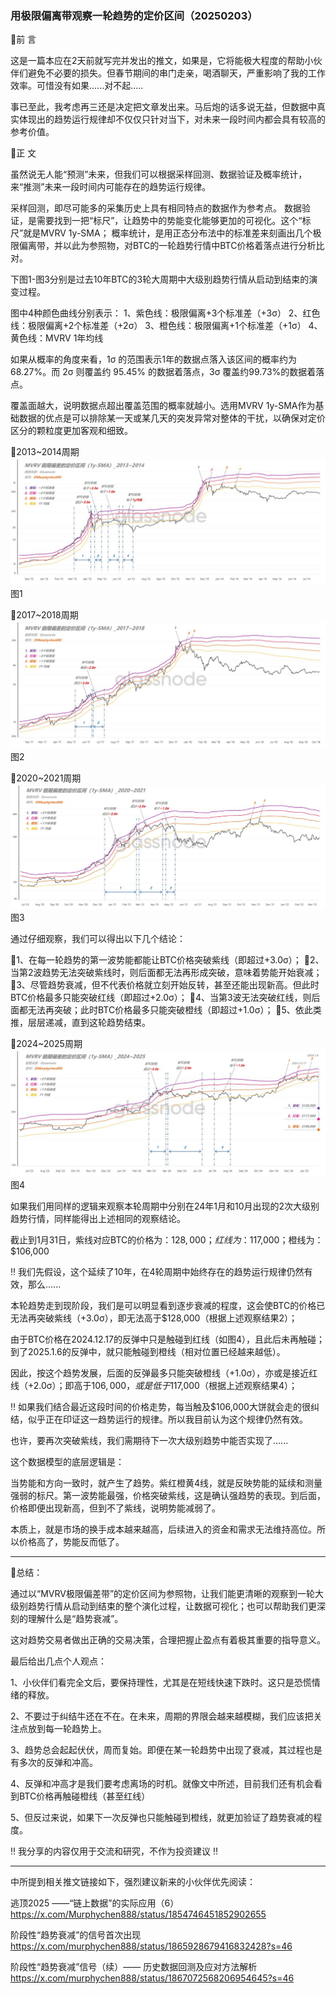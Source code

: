 ### 用极限偏离带观察一轮趋势的定价区间（20250203）

🔹前 言

这是一篇本应在2天前就写完并发出的推文，如果是，它将能极大程度的帮助小伙伴们避免不必要的损失。但春节期间的串门走亲，喝酒聊天，严重影响了我的工作效率。可惜没有如果......对不起.....

事已至此，我考虑再三还是决定把文章发出来。马后炮的话多说无益，但数据中真实体现出的趋势运行规律却不仅仅只针对当下，对未来一段时间内都会具有较高的参考价值。

🔹正 文

虽然说无人能“预测”未来，但我们可以根据采样回测、数据验证及概率统计，来“推测”未来一段时间内可能存在的趋势运行规律。

采样回测，即尽可能多的采集历史上具有相同特点的数据作为参考点。
数据验证，是需要找到一把“标尺”，让趋势中的势能变化能够更加的可视化。这个“标尺”就是MVRV 1y-SMA；
概率统计，是用正态分布法中的标准差来刻画出几个极限偏离带，并以此为参照物，对BTC的一轮趋势行情中BTC价格着落点进行分析比对。

下图1-图3分别是过去10年BTC的3轮大周期中大级别趋势行情从启动到结束的演变过程。

图中4种颜色曲线分别表示：
1、紫色线：极限偏离+3个标准差（+3σ）
2、红色线：极限偏离+2个标准差（+2σ）
3、橙色线：极限偏离+1个标准差（+1σ）
4、黄色线：MVRV 1年均线

如果从概率的角度来看，1σ 的范围表示1年的数据点落入该区间的概率约为68.27%。而 2σ 则覆盖约 95.45% 的数据着落点，3σ 覆盖约99.73%的数据着落点。

覆盖面越大，说明数据点超出覆盖范围的概率就越小。选用MVRV 1y-SMA作为基础数据的优点是可以排除某一天或某几天的突发异常对整体的干扰，以确保对定价区分的颗粒度更加客观和细致。

🔹2013~2014周期
![img_1.png](img/img_1.png)
图1

🔹2017~2018周期
![img_2.png](img/img_2.png)
图2

🔹2020~2021周期
![img_3.png](img/img_3.png)
图3

通过仔细观察，我们可以得出以下几个结论：

🚩1、在每一轮趋势的第一波势能都能让BTC价格突破紫线（即超过+3.0σ）；
🚩2、当第2波趋势无法突破紫线时，则后面都无法再形成突破，意味着势能开始衰减；
🚩3、尽管趋势衰减，但不代表价格就立刻开始反转，甚至还能出现新高。但此时BTC价格最多只能突破红线（即超过+2.0σ）；
🚩4、当第3波无法突破红线，则后面都无法再突破；此时BTC价格最多只能突破橙线（即超过+1.0σ）；
🚩5、依此类推，层层递减，直到这轮趋势结束。

🔹2024~2025周期
![img_4.png](img/img_4.png)
图4

如果我们用同样的逻辑来观察本轮周期中分别在24年1月和10月出现的2次大级别趋势行情，同样能得出上述相同的观察结论。

截止到1月31日，紫线对应BTC的价格为：$128,000；红线为：$117,000；橙线为：$106,000

‼️ 我们先假设，这个延续了10年，在4轮周期中始终存在的趋势运行规律仍然有效，那么......

本轮趋势走到现阶段，我们是可以明显看到逐步衰减的程度，这会使BTC的价格已无法再突破紫线（+3.0σ），即无法高于$128,000（根据上述观察结果2）；

由于BTC价格在2024.12.17的反弹中只是触碰到红线（如图4），且此后未再触碰；到了2025.1.6的反弹中，就只能触碰到橙线（相对位置已经越来越低）。

因此，按这个趋势发展，后面的反弹最多只能突破橙线（+1.0σ），亦或是接近红线（+2.0σ）；即高于$106,000，或是低于$117,000（根据上述观察结果4）；

‼️ 如果我们结合最近这段时间的价格走势，每当触及$106,000大饼就会走的很纠结，似乎正在印证这一趋势运行的规律。所以我目前认为这个规律仍然有效。

也许，要再次突破紫线，我们需期待下一次大级别趋势中能否实现了......

这个数据模型的底层逻辑是：

当势能和方向一致时，就产生了趋势。紫红橙黄4线，就是反映势能的延续和测量强弱的标尺。第一波势能最强，价格突破紫线，这是确认强趋势的表现。到后面，价格即便出现新高，但到不了紫线，说明势能减弱了。

本质上，就是市场的换手成本越来越高，后续进入的资金和需求无法维持高位。所以价格高了，势能反而低了。

---------------------------------------------

🔹总结：

通过以“MVRV极限偏差带”的定价区间为参照物，让我们能更清晰的观察到一轮大级别趋势行情从启动到结束的整个演化过程，让数据可视化；也可以帮助我们更深刻的理解什么是“趋势衰减”。

这对趋势交易者做出正确的交易决策，合理把握止盈点有着极其重要的指导意义。

最后给出几点个人观点：

1、小伙伴们看完全文后，要保持理性，尤其是在短线快速下跌时。这只是恐慌情绪的释放。

2、不要过于纠结牛还在不在。在未来，周期的界限会越来越模糊，我们应该把关注点放到每一轮趋势上。

3、趋势总会起起伏伏，周而复始。即便在某一轮趋势中出现了衰减，其过程也是有多次的反弹和冲高。

4、反弹和冲高才是我们要考虑离场的时机。就像文中所述，目前我们还有机会看到BTC价格再触碰橙线（甚至红线）

5、但反过来说，如果下一次反弹也只能触碰到橙线，就更加验证了趋势衰减的程度。

‼️ 我分享的内容仅用于交流和研究，不作为投资建议 ‼️

-------------------------------------------

中所提到相关推文链接如下，强烈建议新来的小伙伴优先阅读：

逃顶2025 ——“链上数据”的实际应用（6）
https://x.com/Murphychen888/status/1854746451852902655

阶段性“趋势衰减”的信号首次出现
https://x.com/murphychen888/status/1865928679416832428?s=46

阶段性“趋势衰减”信号（续）—— 历史数据回测及应对方法解析
https://x.com/murphychen888/status/1867072568206954645?s=46
